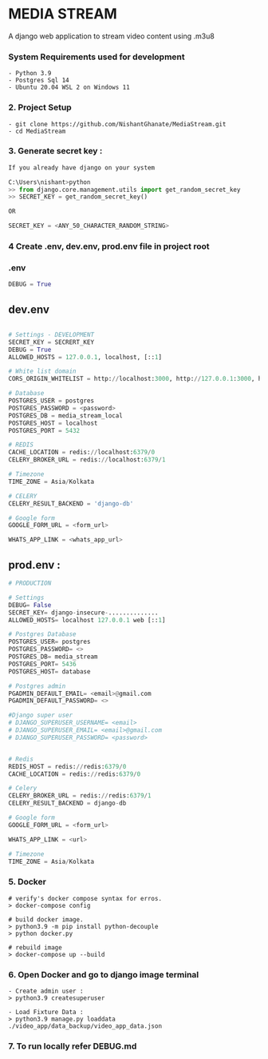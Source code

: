# MEDIA STREAM

A django web application to stream video content using .m3u8 


### System Requirements used for development
```
- Python 3.9
- Postgres Sql 14
- Ubuntu 20.04 WSL 2 on Windows 11
```



### 2. Project Setup 
```
- git clone https://github.com/NishantGhanate/MediaStream.git
- cd MediaStream
```

### 3. Generate secret key :
```python
If you already have django on your system

C:\Users\nishant>python
>> from django.core.management.utils import get_random_secret_key
>> SECRET_KEY = get_random_secret_key()

OR 

SECRET_KEY = <ANY_50_CHARACTER_RANDOM_STRING>
```

### 4 Create .env, dev.env, prod.env file in project root

### .env
```python
DEBUG = True
```


## dev.env
```python

# Settings - DEVELOPMENT
SECRET_KEY = SECRERT_KEY
DEBUG = True
ALLOWED_HOSTS = 127.0.0.1, localhost, [::1]

# White list domain 
CORS_ORIGIN_WHITELIST = http://localhost:3000, http://127.0.0.1:3000, http://127.0.0.1:19000

# Database
POSTGRES_USER = postgres
POSTGRES_PASSWORD = <password>
POSTGRES_DB = media_stream_local
POSTGRES_HOST = localhost
POSTGRES_PORT = 5432

# REDIS
CACHE_LOCATION = redis://localhost:6379/0
CELERY_BROKER_URL = redis://localhost:6379/1

# Timezone 
TIME_ZONE = Asia/Kolkata

# CELERY 
CELERY_RESULT_BACKEND = 'django-db'

# Google form 
GOOGLE_FORM_URL = <form_url>

WHATS_APP_LINK = <whats_app_url>
```
## prod.env :
```python
# PRODUCTION

# Settings 
DEBUG= False
SECRET_KEY= django-insecure-..............
ALLOWED_HOSTS= localhost 127.0.0.1 web [::1]

# Postgres Database
POSTGRES_USER= postgres
POSTGRES_PASSWORD= <>
POSTGRES_DB= media_stream
POSTGRES_PORT= 5436
POSTGRES_HOST= database

# Postgres admin
PGADMIN_DEFAULT_EMAIL= <email>@gmail.com
PGADMIN_DEFAULT_PASSWORD= <>

#Django super user
# DJANGO_SUPERUSER_USERNAME= <email>
# DJANGO_SUPERUSER_EMAIL= <email>@gmail.com
# DJANGO_SUPERUSER_PASSWORD= <password>


# Redis
REDIS_HOST = redis://redis:6379/0
CACHE_LOCATION = redis://redis:6379/0

# Celery 
CELERY_BROKER_URL = redis://redis:6379/1
CELERY_RESULT_BACKEND = django-db

# Google form 
GOOGLE_FORM_URL = <form_url>

WHATS_APP_LINK = <url>

# Timezone 
TIME_ZONE = Asia/Kolkata

```
    

### 5. Docker 
```
# verify's docker compose syntax for erros.
> docker-compose config

# build docker image.
> python3.9 -m pip install python-decouple
> python docker.py

# rebuild image
> docker-compose up --build 
```

### 6. Open Docker and go to django image terminal
```
- Create admin user :
> python3.9 createsuperuser 

- Load Fixture Data :
> python3.9 manage.py loaddata ./video_app/data_backup/video_app_data.json
```

### 7. To run locally refer DEBUG.md